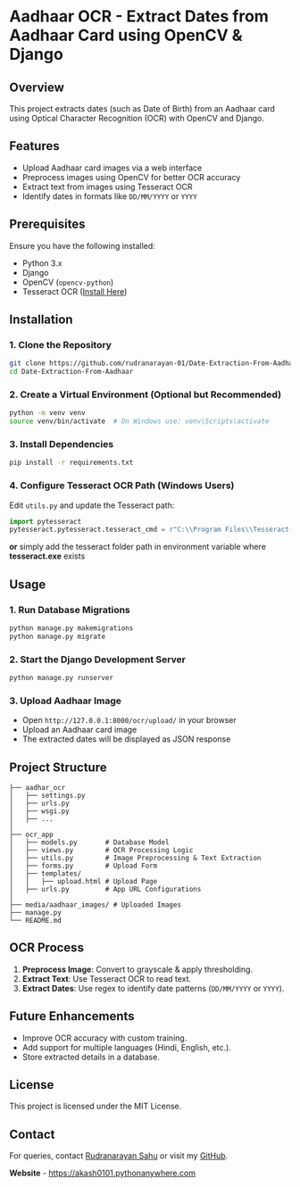 # Aadhaar OCR - Extract Dates from Aadhaar Card using OpenCV & Django

## Overview
This project extracts dates (such as Date of Birth) from an Aadhaar card using Optical Character Recognition (OCR) with OpenCV and Django.

## Features
- Upload Aadhaar card images via a web interface
- Preprocess images using OpenCV for better OCR accuracy
- Extract text from images using Tesseract OCR
- Identify dates in formats like `DD/MM/YYYY` or `YYYY`

## Prerequisites
Ensure you have the following installed:
- Python 3.x
- Django
- OpenCV (`opencv-python`)
- Tesseract OCR ([Install Here](https://github.com/UB-Mannheim/tesseract/wiki))

## Installation

### 1. Clone the Repository
```bash
git clone https://github.com/rudranarayan-01/Date-Extraction-From-Aadhaar
cd Date-Extraction-From-Aadhaar
```

### 2. Create a Virtual Environment (Optional but Recommended)
```bash
python -m venv venv
source venv/bin/activate  # On Windows use: venv\Scripts\activate
```

### 3. Install Dependencies
```bash
pip install -r requirements.txt
```

### 4. Configure Tesseract OCR Path (Windows Users)
Edit `utils.py` and update the Tesseract path:
```python
import pytesseract
pytesseract.pytesseract.tesseract_cmd = r"C:\\Program Files\\Tesseract-OCR\\tesseract.exe"
```

**or**
simply add the tesseract folder path in environment variable where **tesseract.exe** exists


## Usage

### 1. Run Database Migrations
```bash
python manage.py makemigrations
python manage.py migrate
```

### 2. Start the Django Development Server
```bash
python manage.py runserver
```

### 3. Upload Aadhaar Image
- Open `http://127.0.0.1:8000/ocr/upload/` in your browser
- Upload an Aadhaar card image
- The extracted dates will be displayed as JSON response

## Project Structure
```
├── aadhar_ocr
│   ├── settings.py
│   ├── urls.py
│   ├── wsgi.py
│   ├── ...
│
├── ocr_app
│   ├── models.py       # Database Model
│   ├── views.py        # OCR Processing Logic
│   ├── utils.py        # Image Preprocessing & Text Extraction
│   ├── forms.py        # Upload Form
│   ├── templates/
│   │   ├── upload.html # Upload Page
│   ├── urls.py         # App URL Configurations
│
├── media/aadhaar_images/ # Uploaded Images
├── manage.py
└── README.md
```

## OCR Process
1. **Preprocess Image**: Convert to grayscale & apply thresholding.
2. **Extract Text**: Use Tesseract OCR to read text.
3. **Extract Dates**: Use regex to identify date patterns (`DD/MM/YYYY` or `YYYY`).

## Future Enhancements
- Improve OCR accuracy with custom training.
- Add support for multiple languages (Hindi, English, etc.).
- Store extracted details in a database.

## License
This project is licensed under the MIT License.

## Contact
For queries, contact [Rudranarayan Sahu](mailto:rudranarayansahu.tech@gmail.com) or visit my [GitHub](https://github.com/rudranarayan-01).


**Website** - https://akash0101.pythonanywhere.com



